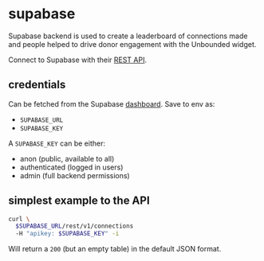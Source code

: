 # supabase

Supabase backend is used to create a leaderboard of connections made and people helped to drive donor engagement with the Unbounded widget.

Connect to Supabase with their [REST API](https://supabase.com/docs/guides/api).

## credentials
Can be fetched from the Supabase [dashboard](https://supabase.com/dashboard/project/_/settings/api). Save to env as:
- `SUPABASE_URL`
- `SUPABASE_KEY`

A `SUPABASE_KEY` can be either:
- anon (public, available to all)
- authenticated (logged in users)
- admin (full backend permissions)

## simplest example to the API
```sh
curl \
  $SUPABASE_URL/rest/v1/connections
  -H "apikey: $SUPABASE_KEY" -i
```

Will return a `200` (but an empty table) in the default JSON format.